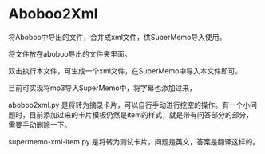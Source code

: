 # Aboboo2Xml
将Aboboo中导出的文件，合并成xml文件，供SuperMemo导入使用。

将文件放在aboboo导出的文件夹里面。

双击执行本文件，可生成一个xml文件，在SuperMemo中导入本文件即可。

目前可实现将mp3导入SuperMemo中，将字幕也添加过来，

aboboo2xml.py  是将转为摘录卡片，可以自行手动进行挖空的操作。有一个小问题时，目前添加过来的卡片模板仍然是item的样式，就是带有问答部分的部分，需要手动删除一下。

supermemo-xml-item.py  是将转为测试卡片，问题是英文，答案是翻译这样的。



